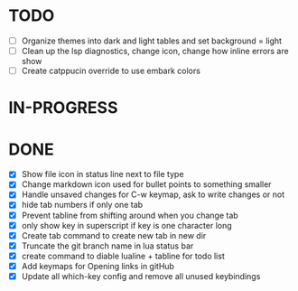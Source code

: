 # TODO

- [ ] Organize themes into dark and light tables and set background = light
- [ ] Clean up the lsp diagnostics, change icon, change how inline errors are show
- [ ] Create catppucin override to use embark colors

# IN-PROGRESS

# DONE

- [x] Show file icon in status line next to file type
- [x] Change markdown icon used for bullet points to something smaller
- [x] Handle unsaved changes for C-w keymap, ask to write changes or not
- [x] hide tab numbers if only one tab
- [x] Prevent tabline from shifting around when you change tab
- [x] only show key in superscript if key is one character long
- [x] Create tab command to create new tab in new dir
- [x] Truncate the git branch name in lua status bar
- [x] create command to diable lualine + tabline for todo list
- [x] Add keymaps for Opening links in gitHub
- [x] Update all which-key config and remove all unused keybindings
